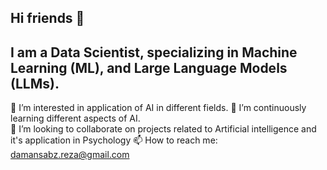 ## Hi friends 👋
I am a Data Scientist, specializing in Machine Learning (ML), and Large Language Models (LLMs). 
---

👀 I’m interested in application of AI in different fields.
🌱 I’m continuously learning different aspects of AI.  
💞️ I’m looking to collaborate on projects related to Artificial intelligence and it's application in Psychology
📫 How to reach me: damansabz.reza@gmail.com
<!--
**rezaDamansabz/rezaDamansabz** is a ✨ _special_ ✨ repository because its `README.md` (this file) appears on your GitHub profile.

Here are some ideas to get you started:

- 🔭 I’m currently working on ...
- 🌱 I’m currently learning ...
- 👯 I’m looking to collaborate on ...
- 🤔 I’m looking for help with ...
- 💬 Ask me about ...
- 📫 How to reach me: ...
- 😄 Pronouns: ...
- ⚡ Fun fact: ...
-->
